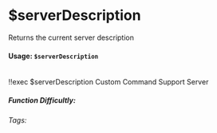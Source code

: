 # $serverDescription
Returns the current server description

#### Usage: `$serverDescription`
<br/>
<discord-messages>
	<discord-message :bot="false" role-color="#ffcc9a" author="Member">
		!!exec $serverDescription
	</discord-message>
	<discord-message :bot="true" role-color="#0099ff" author="Custom Command" avatar="https://media.discordapp.net/avatars/725721249652670555/781224f90c3b841ba5b40678e032f74a.webp">
        Custom Command Support Server
	</discord-message>
</discord-messages>

##### Function Difficultly: <Badge type="tip" text="Easy" vertical="middle" /> 
###### Tags: <Badge type="tip" text="server" vertical="middle" /><Badge type="tip" text="Description" vertical="middle" />